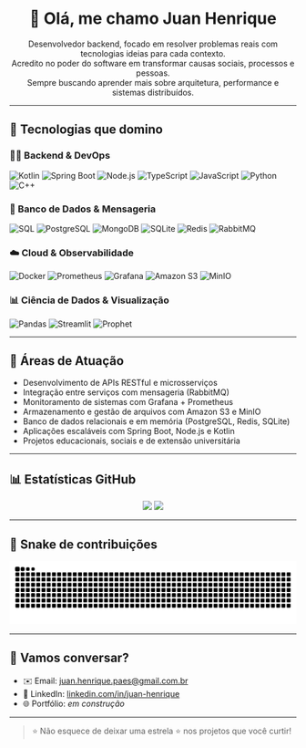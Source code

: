 <h1 align="center">👋 Olá, me chamo Juan Henrique</h1>

<p align="center">
  Desenvolvedor backend, focado em resolver problemas reais com tecnologias ideias para cada contexto. <br>
  Acredito no poder do software em transformar causas sociais, processos e pessoas. <br>
  Sempre buscando aprender mais sobre arquitetura, performance e sistemas distribuídos.
</p>

---

## 🚀 Tecnologias que domino

### 👨‍💻 Backend & DevOps
![Kotlin](https://img.shields.io/badge/-Kotlin-0095D5?style=for-the-badge&logo=kotlin&logoColor=white)
![Spring Boot](https://img.shields.io/badge/-SpringBoot-6DB33F?style=for-the-badge&logo=springboot&logoColor=white)
![Node.js](https://img.shields.io/badge/-Node.js-339933?style=for-the-badge&logo=node.js&logoColor=white)
![TypeScript](https://img.shields.io/badge/-TypeScript-3178C6?style=for-the-badge&logo=typescript&logoColor=white)
![JavaScript](https://img.shields.io/badge/-JavaScript-F7DF1E?style=for-the-badge&logo=javascript&logoColor=000)
![Python](https://img.shields.io/badge/-Python-3776AB?style=for-the-badge&logo=python&logoColor=white)
![C++](https://img.shields.io/badge/-C++-00599C?style=for-the-badge&logo=c%2b%2b&logoColor=white)

### 🧰 Banco de Dados & Mensageria
![SQL](https://img.shields.io/badge/-SQL-4479A1?style=for-the-badge&logo=sqlite&logoColor=white)
![PostgreSQL](https://img.shields.io/badge/-PostgreSQL-336791?style=for-the-badge&logo=postgresql&logoColor=white)
![MongoDB](https://img.shields.io/badge/-MongoDB-47A248?style=for-the-badge&logo=mongodb&logoColor=white)
![SQLite](https://img.shields.io/badge/-SQLite-003B57?style=for-the-badge&logo=sqlite&logoColor=white)
![Redis](https://img.shields.io/badge/-Redis-DC382D?style=for-the-badge&logo=redis&logoColor=white)
![RabbitMQ](https://img.shields.io/badge/-RabbitMQ-FF6600?style=for-the-badge&logo=rabbitmq&logoColor=white)

### ☁️ Cloud & Observabilidade
![Docker](https://img.shields.io/badge/-Docker-2496ED?style=for-the-badge&logo=docker&logoColor=white)
![Prometheus](https://img.shields.io/badge/-Prometheus-E6522C?style=for-the-badge&logo=prometheus&logoColor=white)
![Grafana](https://img.shields.io/badge/-Grafana-F46800?style=for-the-badge&logo=grafana&logoColor=white)
![Amazon S3](https://img.shields.io/badge/-Amazon%20S3-569A31?style=for-the-badge&logo=amazonaws&logoColor=white)
![MinIO](https://img.shields.io/badge/-MinIO-CF2E2E?style=for-the-badge&logo=min.io&logoColor=white)

### 📊 Ciência de Dados & Visualização
![Pandas](https://img.shields.io/badge/-Pandas-150458?style=for-the-badge&logo=pandas&logoColor=white)
![Streamlit](https://img.shields.io/badge/-Streamlit-FF4B4B?style=for-the-badge&logo=streamlit&logoColor=white)
![Prophet](https://img.shields.io/badge/-Prophet-0A0A0A?style=for-the-badge&logo=python&logoColor=white)

---

## 🧠 Áreas de Atuação

- Desenvolvimento de APIs RESTful e microsserviços
- Integração entre serviços com mensageria (RabbitMQ)
- Monitoramento de sistemas com Grafana + Prometheus
- Armazenamento e gestão de arquivos com Amazon S3 e MinIO
- Banco de dados relacionais e em memória (PostgreSQL, Redis, SQLite)
- Aplicações escaláveis com Spring Boot, Node.js e Kotlin
- Projetos educacionais, sociais e de extensão universitária

---

## 📊 Estatísticas GitHub

<p align="center">
  <img height="160em" src="https://github-readme-stats.vercel.app/api?username=juander&show_icons=true&theme=tokyonight&count_private=true" />
  <img height="160em" src="https://github-readme-stats.vercel.app/api/top-langs/?username=juander&layout=compact&theme=tokyonight" />
</p>

---

## 🐍 Snake de contribuições

<p align="center">
  <img src="https://github.com/juander/juander/blob/output/github-contribution-grid-snake-dark.svg" alt="snake">
</p>

---

## 💬 Vamos conversar?

- ✉️ Email: [juan.henrique.paes@gmail.com.br](mailto:juan.henrique.paes@gmail.com.br)
- 💼 LinkedIn: [linkedin.com/in/juan-henrique](www.linkedin.com/in/juan-henrique-0588a0325)
- 🌐 Portfólio: *em construção*

---

> ⭐ Não esquece de deixar uma estrela ⭐ nos projetos que você curtir!
